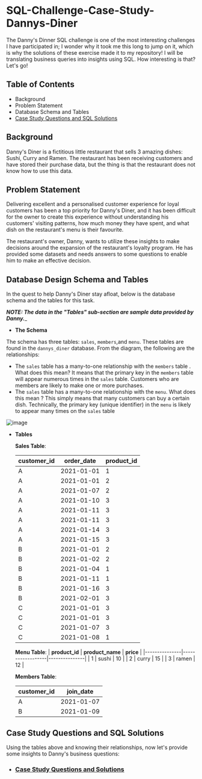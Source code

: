 # SQL-Challenge-Case-Study-Dannys-Diner
The Danny's Dinner SQL challenge is one of the most interesting challenges  I have participated in; I wonder why it took me this long to jump on it, which is why the solutions of these exercise made it to my repository! I will be translating business queries into insights using SQL. How interesting is that? Let's go! 

## Table of Contents
* Background
* Problem Statement
* Database Schema and Tables
* [Case Study Questions and SQL Solutions](https://github.com/NUgonna/SQL-Challenge-Case-Study-Dannys-Diner/blob/main/Case%20Study%20Questions%20and%20Solutions.md)

## Background 

Danny's Diner is a fictitious little restaurant that sells 3 amazing dishes: Sushi, Curry and Ramen. The restaurant has been receiving customers and have stored their purchase data, but the thing is that the restaurant does not know how to use this data.

## Problem Statement

Delivering excellent and a personalised customer experience for loyal customers has been a top priority for Danny's Diner, and it has been difficult for the owner to create this experience without understanding his customers' visiting patterns, how much money they have spent, and what dish on the restaurant's menu is their favourite. 

The restaurant's owner, Danny, wants to utilize these insights to make decisions around the expansion of the restaurant's loyalty program. He has provided some datasets and needs answers to some questions to enable him to make an effective decision.

## Database Design Schema and Tables
In the quest to help Danny's Diner stay afloat, below is the database schema and the tables for this task. 

_**NOTE: The data in the "Tables" sub-section are sample data provided by Danny.**__

 * **The Schema**
   
The schema has three tables: ``` sales ```, ``` members ```,and ``` menu ```. These tables are found in the ``` dannys_diner ``` database. From the diagram, the following are the relationships:
* The ``` sales ``` table has a many-to-one relationship with the ``` members ``` table . What does this mean? It means that the primary key in the ``` members ``` table will appear numerous times in the ``` sales ``` table. Customers who are members are likely to make one or more purchases.
* The ``` sales ```  table has a many-to-one relationship with the  ``` menu ```. What does this mean ? This simply means that many customers can buy a certain dish. Technically, the primary key (unique identifier) in the ``` menu ``` is likely to appear many times on the ``` sales ``` table

![image](https://github.com/NUgonna/SQL-Challenge-Case-Study-Dannys-Diner/assets/51289316/afa9e36b-3226-40a1-ae87-fcadf2db9bc4)

 * **Tables**
   
   **Sales Table**:
   
   | **customer_id** | **order_date** | **product_id** |
    |---------------|------------------|---------------|
   | A | 2021-01-01 | 1 |
   | A | 2021-01-01 | 2 |
   | A | 2021-01-07 | 2 |
   | A | 2021-01-10 | 3 |
   | A | 2021-01-11 | 3 |
   | A | 2021-01-11 | 3 |
   | A | 2021-01-14 | 3 |
   | A | 2021-01-15 | 3 |
   | B | 2021-01-01 | 2 |
   | B | 2021-01-02 | 2 |
   | B | 2021-01-04 | 1 |
   | B | 2021-01-11 | 1 |
   | B | 2021-01-16 | 3 |
   | B | 2021-02-01 | 3 |
   | C | 2021-01-01 | 3 |
   | C | 2021-01-01 | 3 |
   | C | 2021-01-07 | 3 |
   | C | 2021-01-08 | 1 |
    
     **Menu Table**:
    | **product_id** | **product_name** | **price** |
    |---------------|------------------|---------------|
    | 1 | sushi | 10 |
    | 2 | curry | 15 |
    | 3 | ramen | 12 |
   
    **Members Table**:
 
    | **customer_id** | **join_date** |
   |------------------|---------------|
   | A | 2021-01-07 |
   | B | 2021-01-09 |
    
## Case Study Questions and SQL Solutions
Using the tables above and knowing their relationships, now let's provide some insights to Danny's business questions:
* ### [Case Study Questions and Solutions](https://github.com/NUgonna/SQL-Challenge-Case-Study-Dannys-Diner/blob/main/Case%20Study%20Questions%20and%20Solutions.md)

    



